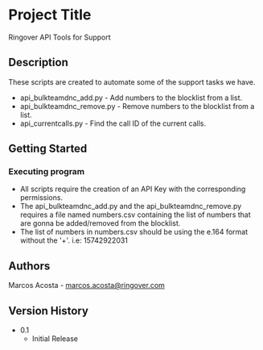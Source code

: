 # Project Title

Ringover API Tools for Support

## Description

These scripts are created to automate some of the support tasks we have.
* api_bulkteamdnc_add.py - Add numbers to the blocklist from a list.
* api_bulkteamdnc_remove.py - Remove numbers to the blocklist from a list.
* api_currentcalls.py - Find the call ID of the current calls.

## Getting Started

### Executing program

* All scripts require the creation of an API Key with the corresponding permissions.
* The api_bulkteamdnc_add.py and the api_bulkteamdnc_remove.py requires a file named numbers.csv containing the list of numbers that are gonna be added/removed from the blocklist.
* The list of numbers in numbers.csv should be using the e.164 format without the '+'. i.e: 15742922031

## Authors

Marcos Acosta - marcos.acosta@ringover.com

## Version History

* 0.1
    * Initial Release
